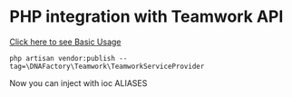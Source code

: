 # PHP integration with Teamwork API

[Click here to see Basic Usage](https://github.com/danielrussob/teamwork-api)

`php artisan vendor:publish --tag=\DNAFactory\Teamwork\TeamworkServiceProvider`  

Now you can inject with ioc ALIASES